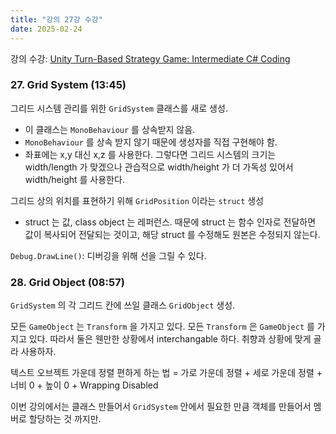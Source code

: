 ```yaml
---
title: "강의 27강 수강"
date: 2025-02-24
---
```


강의 수강: [Unity Turn-Based Strategy Game: Intermediate C# Coding](https://www.udemy.com/course/unity-turn-based-strategy/)

### 27. Grid System (13:45)

그리드 시스템 관리를 위한 `GridSystem` 클래스를 새로 생성.
- 이 클래스는 `MonoBehaviour` 를 상속받지 않음.
- `MonoBehaviour` 를 상속 받지 않기 때문에 생성자를 직접 구현해야 함.
- 좌표에는 x,y 대신 x,z 를 사용한다. 그렇다면 그리드 시스템의 크기는 width/length 가 맞겠으나 관습적으로 width/height 가 더 가독성 있어서 width/height 를 사용한다.

그리드 상의 위치를 표현하기 위해 `GridPosition` 이라는 `struct` 생성
- struct 는 값, class object 는 레퍼런스. 때문에 struct 는 함수 인자로 전달하면 값이 복사되어 전달되는 것이고, 해당 struct 를 수정해도 원본은 수정되지 않는다.

`Debug.DrawLine()`: 디버깅을 위해 선을 그릴 수 있다.

### 28. Grid Object (08:57)

`GridSystem` 의 각 그리드 칸에 쓰일 클래스 `GridObject` 생성.

모든 `GameObject` 는 `Transform` 을 가지고 있다.
모든 `Transform` 은 `GameObject` 를 가지고 있다.
따라서 둘은 웬만한 상황에서 interchangable 하다. 취향과 상황에 맞게 골라 사용하자.

텍스트 오브젝트 가운데 정렬 편하게 하는 법 = 가로 가운데 정렬 + 세로 가운데 정렬 + 너비 0 + 높이 0 + Wrapping Disabled

이번 강의에서는 클래스 만들어서 `GridSystem` 안에서 필요한 만큼 객체를 만들어서 멤버로 할당하는 것 까지만.
